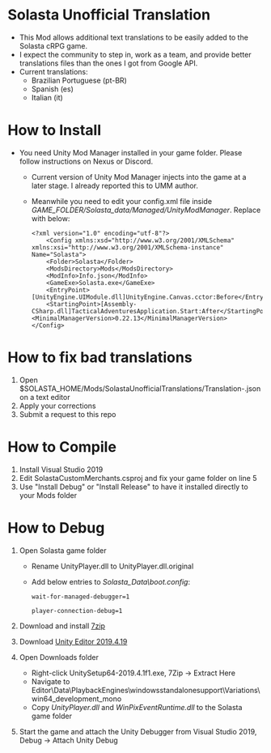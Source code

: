 # Solasta Unofficial Translation

* This Mod allows additional text translations to be easily added to the Solasta cRPG game.
* I expect the community to step in, work as a team, and provide better translations files than the ones I got from Google API.
* Current translations:
	- Brazilian Portuguese (pt-BR)
	- Spanish (es)
	- Italian (it)

# How to Install

* You need Unity Mod Manager installed in your game folder. Please follow instructions on Nexus or Discord.

	- Current version of Unity Mod Manager injects into the game at a later stage. I already reported this to UMM author.
	- Meanwhile you need to edit your config.xml file inside *GAME_FOLDER/Solasta_data/Managed/UnityModManager*. Replace with below:

		```
		<?xml version="1.0" encoding="utf-8"?>
			<Config xmlns:xsd="http://www.w3.org/2001/XMLSchema" xmlns:xsi="http://www.w3.org/2001/XMLSchema-instance" Name="Solasta">
			<Folder>Solasta</Folder>
			<ModsDirectory>Mods</ModsDirectory>
			<ModInfo>Info.json</ModInfo>
			<GameExe>Solasta.exe</GameExe>
			<EntryPoint>[UnityEngine.UIModule.dll]UnityEngine.Canvas.cctor:Before</EntryPoint>
			<StartingPoint>[Assembly-CSharp.dll]TacticalAdventuresApplication.Start:After</StartingPoint>
		<MinimalManagerVersion>0.22.13</MinimalManagerVersion>
		</Config>
		```

# How to fix bad translations

1. Open $SOLASTA_HOME/Mods/SolastaUnofficialTranslations/Translation-<LANGUAGE-CODE>.json on a text editor
2. Apply your corrections
3. Submit a request to this repo

# How to Compile

1. Install Visual Studio 2019
2. Edit SolastaCustomMerchants.csproj and fix your game folder on line 5
3. Use "Install Debug" or "Install Release" to have it installed directly to your Mods folder

# How to Debug

1. Open Solasta game folder
	* Rename UnityPlayer.dll to UnityPlayer.dll.original
	* Add below entries to *Solasta_Data\boot.config*:

		`wait-for-managed-debugger=1`

		`player-connection-debug=1`

2. Download and install [7zip](https://www.7-zip.org/a/7z1900-x64.exe)
3. Download [Unity Editor 2019.4.19](https://download.unity3d.com/download_unity/ca5b14067cec/Windows64EditorInstaller/UnitySetup64-2019.4.19f1.exe)
4. Open Downloads folder
	* Right-click UnitySetup64-2019.4.1f1.exe, 7Zip -> Extract Here
	* Navigate to Editor\Data\PlaybackEngines\windowsstandalonesupport\Variations\win64_development_mono
	* Copy *UnityPlayer.dll* and *WinPixEventRuntime.dll* to the Solasta game folder
5. Start the game and attach the Unity Debugger from Visual Studio 2019, Debug -> Attach Unity Debug